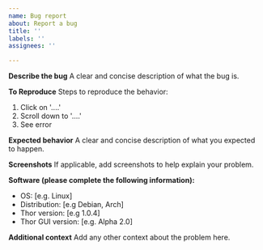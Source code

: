 ```yaml
---
name: Bug report
about: Report a bug
title: ''
labels: ''
assignees: ''

---
```


**Describe the bug**
A clear and concise description of what the bug is.

**To Reproduce**
Steps to reproduce the behavior:
1. Click on '....'
2. Scroll down to '....'
3. See error

**Expected behavior**
A clear and concise description of what you expected to happen.

**Screenshots**
If applicable, add screenshots to help explain your problem.

**Software (please complete the following information):**
 - OS: [e.g. Linux]
 - Distribution: [e.g Debian, Arch]
 - Thor version: [e.g 1.0.4]
 - Thor GUI version: [e.g. Alpha 2.0]

**Additional context**
Add any other context about the problem here.
